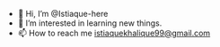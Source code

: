 - 👋 Hi, I’m @Istiaque-here
- 👀 I’m interested in learning new things.
- 📫 How to reach me istiaquekhalique99@gmail.com

<!---
Istiaque-here/Istiaque-here is a ✨ special ✨ repository because its `README.md` (this file) appears on your GitHub profile.
You can click the Preview link to take a look at your changes.
--->
